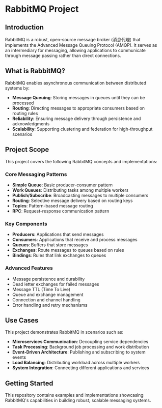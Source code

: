 # RabbitMQ Project

## Introduction

RabbitMQ is a robust, open-source message broker (消息代理) that implements the Advanced Message Queuing Protocol (AMQP). It serves as an intermediary for messaging, allowing applications to communicate through message passing rather than direct connections.

## What is RabbitMQ?

RabbitMQ enables asynchronous communication between distributed systems by:
- **Message Queuing**: Storing messages in queues until they can be processed
- **Routing**: Directing messages to appropriate consumers based on routing rules
- **Reliability**: Ensuring message delivery through persistence and acknowledgments
- **Scalability**: Supporting clustering and federation for high-throughput scenarios

## Project Scope

This project covers the following RabbitMQ concepts and implementations:

### Core Messaging Patterns
- **Simple Queue**: Basic producer-consumer pattern
- **Work Queues**: Distributing tasks among multiple workers
- **Publish/Subscribe**: Broadcasting messages to multiple consumers
- **Routing**: Selective message delivery based on routing keys
- **Topics**: Pattern-based message routing
- **RPC**: Request-response communication pattern

### Key Components
- **Producers**: Applications that send messages
- **Consumers**: Applications that receive and process messages
- **Queues**: Buffers that store messages
- **Exchanges**: Route messages to queues based on rules
- **Bindings**: Rules that link exchanges to queues

### Advanced Features
- Message persistence and durability
- Dead letter exchanges for failed messages
- Message TTL (Time To Live)
- Queue and exchange management
- Connection and channel handling
- Error handling and retry mechanisms

## Use Cases

This project demonstrates RabbitMQ in scenarios such as:
- **Microservices Communication**: Decoupling service dependencies
- **Task Processing**: Background job processing and work distribution
- **Event-Driven Architecture**: Publishing and subscribing to system events
- **Load Balancing**: Distributing workload across multiple workers
- **System Integration**: Connecting different applications and services

## Getting Started

This repository contains examples and implementations showcasing RabbitMQ's capabilities in building robust, scalable messaging systems.
